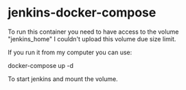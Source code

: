 # jenkins-docker-compose

To run this container you need to have access to the volume "jenkins_home"
I couldn't upload this volume due size limit.

If you run it from my computer you can use:


docker-compose up -d 

To start jenkins and mount the volume.



